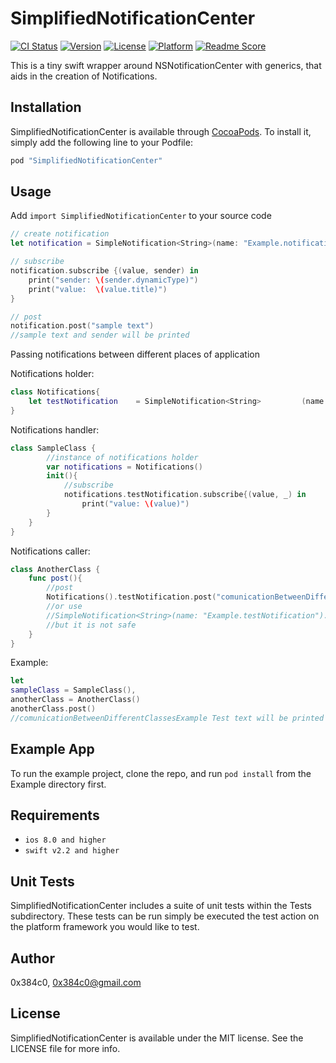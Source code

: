 # SimplifiedNotificationCenter

[![CI Status](http://img.shields.io/travis/0x384c0/SimplifiedNotificationCenter.svg?style=flat)](https://travis-ci.org/0x384c0/SimplifiedNotificationCenter)
[![Version](https://img.shields.io/cocoapods/v/SimplifiedNotificationCenter.svg?style=flat)](http://cocoapods.org/pods/SimplifiedNotificationCenter)
[![License](https://img.shields.io/cocoapods/l/SimplifiedNotificationCenter.svg?style=flat)](http://cocoapods.org/pods/SimplifiedNotificationCenter)
[![Platform](https://img.shields.io/cocoapods/p/SimplifiedNotificationCenter.svg?style=flat)](http://cocoapods.org/pods/SimplifiedNotificationCenter)
[![Readme Score](http://readme-score-api.herokuapp.com/score.svg?url=0x384c0/simplifiednotificationcenter)](http://clayallsopp.github.io/readme-score?url=0x384c0/simplifiednotificationcenter)

This is a tiny swift wrapper around NSNotificationCenter with generics, that aids in the creation of Notifications.

## Installation

SimplifiedNotificationCenter is available through [CocoaPods](http://cocoapods.org). To install
it, simply add the following line to your Podfile:

```ruby
pod "SimplifiedNotificationCenter"
```

## Usage

Add `import SimplifiedNotificationCenter` to your source code

```Swift
// create notification
let notification = SimpleNotification<String>(name: "Example.notification")

// subscribe
notification.subscribe {(value, sender) in
    print("sender: \(sender.dynamicType)")
    print("value:  \(value.title)")
}

// post
notification.post("sample text")
//sample text and sender will be printed
```

Passing notifications between different places of application

Notifications holder:
```Swift
class Notifications{
    let testNotification    = SimpleNotification<String>         (name: "Example.testNotification")
}
```
Notifications handler:
```Swift
class SampleClass {
        //instance of notifications holder
        var notifications = Notifications()
        init(){
            //subscribe
            notifications.testNotification.subscribe{(value, _) in
                print("value: \(value)")
        }
    }
}
```
Notifications caller:
```Swift
class AnotherClass {
    func post(){
        //post
        Notifications().testNotification.post("comunicationBetweenDifferentClassesExample Test text")
        //or use
        //SimpleNotification<String>(name: "Example.testNotification").post("comunicationBetweenDifferentClassesExample Test text")
        //but it is not safe
    }
}
```
Example:
```Swift
let
sampleClass = SampleClass(),
anotherClass = AnotherClass()
anotherClass.post()
//comunicationBetweenDifferentClassesExample Test text will be printed

```


## Example App

To run the example project, clone the repo, and run `pod install` from the Example directory first.

## Requirements

- `ios 8.0 and higher`
- `swift v2.2 and higher`


## Unit Tests

SimplifiedNotificationCenter includes a suite of unit tests within the Tests subdirectory. These tests can be run simply be executed the test action on the platform framework you would like to test.

## Author

0x384c0, 0x384c0@gmail.com

## License

SimplifiedNotificationCenter is available under the MIT license. See the LICENSE file for more info.

